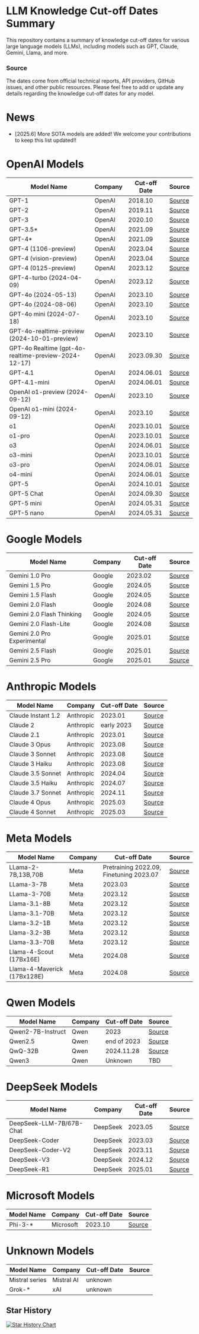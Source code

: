 # LLM Knowledge Cut-off Dates Summary
This repository contains a summary of knowledge cut-off dates for various large language models (LLMs), including models such as GPT, Claude, Gemini, Llama, and more. 

### Source
The dates come from official technical reports, API providers, GitHub issues, and other public resources. Please feel free to add or update any details regarding the knowledge cut-off dates for any model.

# News

* [2025.6] More SOTA models are added! We welcome your contributions to keep this list updated!! 




# OpenAI Models
| Model Name | Company | Cut-off Date | Source |
| --- | --- | --- | --- |
| GPT-1 | OpenAI | 2018.10 | [Source](https://computercity.com/artificial-intelligence/knowledge-cutoff-dates-llms) |
| GPT-2 | OpenAI | 2019.11 | [Source](https://computercity.com/artificial-intelligence/knowledge-cutoff-dates-llms) |
| GPT-3 | OpenAI | 2020.10 | [Source](https://computercity.com/artificial-intelligence/knowledge-cutoff-dates-llms) |
| GPT-3.5* | OpenAI | 2021.09 | [Source](https://learn.microsoft.com/en-us/azure/ai-services/openai/concepts/models?tabs=python-secure%2Cglobal-standard%2Cstandard-chat-completions#gpt-35-turbo-model-availability) |
| GPT-4* | OpenAI | 2021.09 | [Source](https://learn.microsoft.com/en-us/azure/ai-services/openai/concepts/models?tabs=python-secure%2Cglobal-standard%2Cstandard-chat-completions#gpt-35-turbo-model-availability) |
| GPT-4 (1106-preview) | OpenAI | 2023.04 | [Source](https://learn.microsoft.com/en-us/azure/ai-services/openai/concepts/models?tabs=python-secure%2Cglobal-standard%2Cstandard-chat-completions#gpt-35-turbo-model-availability) |
| GPT-4 (vision-preview) | OpenAI | 2023.04 | [Source](https://learn.microsoft.com/en-us/azure/ai-services/openai/concepts/models?tabs=python-secure%2Cglobal-standard%2Cstandard-chat-completions#gpt-35-turbo-model-availability) |
| GPT-4 (0125-preview) | OpenAI | 2023.12 | [Source](https://learn.microsoft.com/en-us/azure/ai-services/openai/concepts/models?tabs=python-secure%2Cglobal-standard%2Cstandard-chat-completions#gpt-35-turbo-model-availability) |
| GPT-4-turbo (2024-04-09) | OpenAI | 2023.12 | [Source](https://learn.microsoft.com/en-us/azure/ai-services/openai/concepts/models?tabs=python-secure%2Cglobal-standard%2Cstandard-chat-completions#gpt-35-turbo-model-availability) |
| GPT-4o (2024-05-13) | OpenAI | 2023.10 | [Source](https://learn.microsoft.com/en-us/azure/ai-services/openai/concepts/models?tabs=python-secure%2Cglobal-standard%2Cstandard-chat-completions#gpt-35-turbo-model-availability) |
| GPT-4o (2024-08-06) | OpenAI | 2023.10 | [Source](https://learn.microsoft.com/en-us/azure/ai-services/openai/concepts/models?tabs=python-secure%2Cglobal-standard%2Cstandard-chat-completions#gpt-35-turbo-model-availability) |
| GPT-4o mini (2024-07-18) | OpenAI | 2023.10 | [Source](https://learn.microsoft.com/en-us/azure/ai-services/openai/concepts/models?tabs=python-secure%2Cglobal-standard%2Cstandard-chat-completions#gpt-35-turbo-model-availability) |
| GPT-4o-realtime-preview (2024-10-01-preview) | OpenAI | 2023.10 | [Source](https://learn.microsoft.com/en-us/azure/ai-services/openai/concepts/models?tabs=python-secure%2Cglobal-standard%2Cstandard-chat-completions#gpt-35-turbo-model-availability) |
| GPT-4o Realtime (gpt-4o-realtime-preview-2024-12-17) | OpenAI | 2023.09.30 | [Source](https://platform.openai.com/docs/models/gpt-4o-realtime-preview) |
| GPT-4.1 | OpenAI | 2024.06.01 | [Source](https://platform.openai.com/docs/models/gpt-4.1) |
| GPT-4.1-mini  | OpenAI | 2024.06.01 | [Source](https://platform.openai.com/docs/models/gpt-4.1-mini) |
| OpenAI o1-preview (2024-09-12) | OpenAI | 2023.10 | [Source](https://learn.microsoft.com/en-us/azure/ai-services/openai/concepts/models?tabs=python-secure%2Cglobal-standard%2Cstandard-chat-completions#gpt-35-turbo-model-availability) |
| OpenAI o1-mini (2024-09-12) | OpenAI | 2023.10 | [Source](https://learn.microsoft.com/en-us/azure/ai-services/openai/concepts/models?tabs=python-secure%2Cglobal-standard%2Cstandard-chat-completions#gpt-35-turbo-model-availability) |
| o1 | OpenAI | 2023.10.01 | [Source](https://platform.openai.com/docs/models/o1) |
| o1-pro | OpenAI | 2023.10.01 | [Source](https://platform.openai.com/docs/models/o1-pro) |
| o3 | OpenAI | 2024.06.01 | [Source](https://platform.openai.com/docs/models/o3) |
| o3-mini | OpenAI | 2023.10.01 | [Source](https://platform.openai.com/docs/models/o3-mini) |
| o3-pro | OpenAI | 2024.06.01 | [Source](https://platform.openai.com/docs/models/o3-pro) |
| o4-mini | OpenAI | 2024.06.01 | [Source](https://platform.openai.com/docs/models/o4-mini) |
| GPT-5 | OpenAI | 2024.10.01 | [Source](https://platform.openai.com/docs/models/gpt-5) |
| GPT-5 Chat| OpenAI | 2024.09.30 | [Source](https://platform.openai.com/docs/models/gpt-5-chat-latest) |
| GPT-5 mini | OpenAI | 2024.05.31 | [Source](https://platform.openai.com/docs/models/gpt-5-mini) |
| GPT-5 nano | OpenAI | 2024.05.31 | [Source](https://platform.openai.com/docs/models/gpt-5-nano) |


# Google Models
| Model Name | Company | Cut-off Date | Source |
| --- | --- | --- | --- |
| Gemini 1.0 Pro | Google | 2023.02 | [Source](https://cloud.google.com/vertex-ai/generative-ai/docs/learn/models) |
| Gemini 1.5 Pro | Google | 2024.05 | [Source](https://cloud.google.com/vertex-ai/generative-ai/docs/learn/models) |
| Gemini 1.5 Flash | Google | 2024.05 | [Source](https://cloud.google.com/vertex-ai/generative-ai/docs/learn/models) |
| Gemini 2.0 Flash | Google | 2024.08 | [Source](https://ai.google.dev/gemini-api/docs/models#gemini-2.0-flash) |
| Gemini 2.0 Flash Thinking | Google | 2024.05 | [Source](https://cloud.google.com/vertex-ai/generative-ai/docs/learn/models) |
| Gemini 2.0 Flash-Lite | Google | 2024.08 | [Source](https://ai.google.dev/gemini-api/docs/models#gemini-2.0-flash-lite) | 
| Gemini 2.0 Pro Experimental | Google | 2025.01 | [Source](https://cloud.google.com/vertex-ai/generative-ai/docs/learn/models) |
| Gemini 2.5 Flash | Google | 2025.01 | [Source](https://deepmind.google/models/gemini/flash/) |
| Gemini 2.5 Pro | Google | 2025.01 | [Source](https://deepmind.google/models/gemini/pro/) |

# Anthropic Models
| Model Name | Company | Cut-off Date | Source |
| --- | --- | --- | --- |
| Claude Instant 1.2 | Anthropic | 2023.01 | [Source](https://docsbot.ai/models/claude-instant-1-2) |
| Claude 2 | Anthropic | early 2023 | [Source](https://docsbot.ai/models/claude-2) |
| Claude 2.1 | Anthropic | 2023.01 | [Source](https://docsbot.ai/models/claude-2-1) |
| Claude 3 Opus | Anthropic | 2023.08 | [Source](https://docs.anthropic.com/en/docs/about-claude/models) |
| Claude 3 Sonnet | Anthropic | 2023.08 | [Source](https://docs.anthropic.com/en/docs/about-claude/models) |
| Claude 3 Haiku | Anthropic | 2023.08 | [Source](https://docs.anthropic.com/en/docs/about-claude/models) |
| Claude 3.5 Sonnet | Anthropic | 2024.04 | [Source](https://docs.anthropic.com/en/docs/about-claude/models) |
| Claude 3.5 Haiku | Anthropic | 2024.07 | [Source](https://docs.anthropic.com/en/docs/about-claude/models) |
| Claude 3.7 Sonnet | Anthropic | 2024.11 | [Source](https://docs.anthropic.com/en/docs/about-claude/models) |
| Claude 4 Opus | Anthropic | 2025.03 | [Source](https://docs.anthropic.com/en/docs/about-claude/models/overview) |
| Claude 4 Sonnet | Anthropic | 2025.03 | [Source](https://docs.anthropic.com/en/docs/about-claude/models/overview) |


# Meta Models
| Model Name | Company | Cut-off Date | Source |
| --- | --- | --- | --- |
| LLama-2-7B,13B,70B | Meta | Pretraining 2022.09, Finetuning  2023.07 | [Source](https://llama-2.ai/llama-2-model-details/) |
| LLama-3-7B | Meta | 2023.03 | [Source](https://github.com/meta-llama/llama3/blob/main/MODEL_CARD.md) |
| LLama-3-70B | Meta | 2023.12 | [Source](https://github.com/meta-llama/llama3/blob/main/MODEL_CARD.md) |
| Llama-3.1-8B | Meta | 2023.12 | [Source](https://huggingface.co/meta-llama/Llama-3.1-8B) |
| Llama-3.1-70B | Meta | 2023.12 | [Source](https://huggingface.co/meta-llama/Llama-3.1-70B) |
| Llama-3.2-1B | Meta | 2023.12 | [Source](https://huggingface.co/meta-llama/Llama-3.2-3B) |
| Llama-3.2-3B | Meta | 2023.12 | [Source](https://huggingface.co/meta-llama/Llama-3.2-3B) |
| Llama-3.3-70B | Meta | 2023.12 | [Source](https://huggingface.co/meta-llama/Llama-3.3-70B-Instruct) |
| Llama-4-Scout (17Bx16E) | Meta | 2024.08 | [Source](https://huggingface.co/meta-llama/Llama-4-Scout-17B-16E-Instruct) |
| Llama-4-Maverick (17Bx128E) | Meta | 2024.08 | [Source](https://huggingface.co/meta-llama/Llama-4-Maverick-17B-128E-Instruct) |


# Qwen Models
| Model Name | Company | Cut-off Date | Source |
| --- | --- | --- | --- |
| Qwen2-7B-Instruct | Qwen | 2023 | [Source](https://docs.rubra.ai/models/Qwen/) |
| Qwen2.5 | Qwen | end of 2023 | [Source](https://github.com/QwenLM/Qwen2.5/issues/525) |
| QwQ-32B | Qwen | 2024.11.28 | [Source](https://llm-stats.com/models/compare/qwen3-30b-a3b-vs-qwq-32b) |
| Qwen3 | Qwen | Unknown | TBD  |


# DeepSeek Models
| Model Name | Company | Cut-off Date | Source |
| --- | --- | --- | --- |
| DeepSeek-LLM-7B/67B-Chat | DeepSeek | 2023.05 | [Source](https://arxiv.org/pdf/2401.02954v1) |
| DeepSeek-Coder | DeepSeek | 2023.03 | [Source](https://github.com/deepseek-ai/DeepSeek-Coder/issues/89) |
| DeepSeek-Coder-V2         | DeepSeek  | 2023.11       | [Source](https://github.com/deepseek-ai/DeepSeek-Coder-V2/issues/1)                                                       |
| DeepSeek-V3 | DeepSeek | 2024.12 | [Source](https://explodingtopics.com/blog/list-of-llms)
| DeepSeek-R1 | DeepSeek | 2025.01 | [Source](https://explodingtopics.com/blog/list-of-llms)


# Microsoft Models
| Model Name | Company | Cut-off Date | Source |
| --- | --- | --- | --- |
| Phi-3-* | Microsoft | 2023.10 | [Source](https://console.cloud.google.com/vertex-ai/publishers/microsoft/model-garden/phi3?pli=1) |


# Unknown Models
| Model Name | Company | Cut-off Date | Source |
| --- | --- | --- | --- |
| Mistral series            | Mistral AI| unknown       |                                                                                                                           |
| Grok-*                    | xAI       | unknown       |   


## Star History
[![Star History Chart](https://api.star-history.com/svg?repos=HaoooWang/llm-knowledge-cutoff-dates&type=Date)](https://www.star-history.com/#HaoooWang/llm-knowledge-cutoff-dates&Date)
